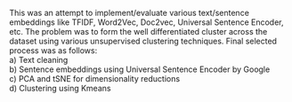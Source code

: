 This was an attempt to implement/evaluate various text/sentence embeddings like TFIDF, Word2Vec, Doc2vec, Universal Sentence Encoder, etc. 
The problem was to form the well differentiated cluster across the dataset using various unsupervised clustering techniques.
Final selected process was as follows:<br>
a) Text cleaning <br>
b) Sentence embeddings using Universal Sentence Encoder by Google<br>
c) PCA and tSNE for dimensionality reductions <br>
d) Clustering using Kmeans <br>
